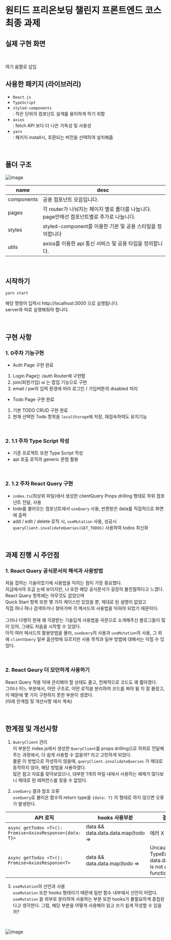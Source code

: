 # 원티드 프리온보딩 챌린지 프론트엔드 코스 최종 과제


## 실제 구현 화면

<br>

여기 움짤로 삽입

 

## 사용한 패키지 (라이브러리)

- `React.js`
- `TypeScript`
- `styled-components` <br>
  : 작은 단위의 컴포넌트 설계를 용이하게 하기 위함
- `axios` <br>
  : fetch API 보다 더 나은 가독성 및 사용성
- `yarn` <br>
  : 패키지 install시, 호환되는 버전을 선택하여 설치해줌
  

<br>

## 폴더 구조

![image](https://user-images.githubusercontent.com/82368684/183444209-11b390ef-7a6e-4811-9826-1abbe761a518.png)

|name|desc|
|------|---|
|components| 공용 컴포넌트 모음입니다.
|pages| 각 router가 나눠지는 페이지 별로 폴더를 나눕니다.<br> page안에선 컴포넌트별로 추가로 나눕니다.
|styles| styled-component를 이용한 기본 및 공용 스타일을 정의합니다
|utils | axios를 이용한 api 통신 서비스 및 공용 타입을 정의합니다. 

<br>

## 시작하기

`yarn start `
<br>

해당 명령어 입력시 http://localhost:3000 으로 실행됩니다. <br>
server와 따로 실행해줘야 합니다.

<br>

## 구현 사항

### 1. 0주차 기능구현
- Auth Page 구현 완료
1. Login Page는 /auth Router에 구현함
2. join(회원가입) ui 는 팝업 기능으로 구현
3. email / pw의 입력 환경에 따라 로그인 / 가입버튼의 disabled 처리
- Todo Page 구현 완료
1. 기본 TODO CRUD 구현 완료
2. 현재 선택한 Todo 항목을 `localStorage`에 저장, 재접속하여도 유지기능


<br>

### 2. 1.1 주차 Type Script 작성
- 기존 프로젝트 또한 Type Script 작성
- api 호출 로직의 generic 문법 활용

<br>

### 2. 1.2 주차 React Query 구현
- `index.ts`(최상위 파일)에서 생성한 clientQuery Props drilling 형태로 하위 컴포넌트 전달, 사용
- todo를 불러오는 컴포넌트에서 `useQuery` 사용, 반환받은 data를 직접적으로 화면에 출력
- add / edit / delete 로직 시, `useMutation` 사용, 성공시 `queryClient.invalidateQueries(GET_TODOS)` 사용하여 todos 최신화

<br>

## 과제 진행 시 주안점


### 1. React Query 공식문서의 해석과 사용방법
처음 접하는 기술이었기에 사용법을 익히는 점이 가장 중요했다. <br>
지금에서야 조금 눈에 보이지만, 나 또한 해당 공식문서가 굉장히 불친절하다고 느꼈다.<br>
React Query 항목에는 아무것도 없었으며 <br>
Quick Start 항목 또한 몇 가지 케이스만 있었을 뿐, 제대로 된 설명이 없었고 <br>
직접 하나 하나 검색하거나 찾아가며 각 메서드의 사용법을 익혀야 되었기 때문이다.
<br><br>
그러나 다행히 현재 꽤 각광받는 기술답게 사용법을 국문으로 소개해주신 블로그들이 많이 있어, 그래도 처음을 시작할 수 있었다. <br>
아직 여러 메서드의 활용방법을 몰라, `useQuery`의 사용과 `useMutation`의 사용, 그 외에 `clientQuery` 일부 옵션밖에 모르지만 사용 목적과 일부 방법에 대해서는 익힐 수 있었다.

<br>

### 2. React Qeury 더 모던하게 사용하기
React Query 적용 덕에 관리해야 할 상태도 줄고, 전체적으로 코드도 꽤 짧아졌다. <br>
그러나 어느 부분에서, 어떤 구조로, 어떤 로직을 분리하여 코드를 짜야 될 지 잘 몰랐고, 이 때문에 몇 가지 구현하지 못한 부분이 생겼다. <br>
(아래 한계점 및 개선사항 에서 계속)

<br>

## 한계점 및 개선사항 

1. `QueryClient` 관리 <br>
  이 부분은 index.js에서 생성한 `QueryClient`를 props drilling으로 하위로 전달해주는 과정에서, 더 쉽게 사용할 수 없을까? 라고 고민하게 되었다. <br>
  물론 이 방법으로 작성하지 않을때, `queryClient.invalidateQueries` 가 제대로 동작하지 않아, 해당 방법을 사용하였다. <br>
  많은 참고 자료를 찾아보았으나, 대부분 1개의 파일 내에서 사용하는 예제가 많다보니 제대로 된 레퍼런스를 찾을 수 없었다.

2. `useQuery` 결과 참조 오류 <br>
  `useQuery`로 불러온 함수의 return type을 `{data: T}` 의 형태로 하지 않으면 오류가 발생한다.
  
  |API 로직|hooks 사용부분|결과|
  |------|---|-----|
  |`async getTodos <T>(): Promise<AxiosResponse<{data: T}>` | data && data.data.data.map(todo => | 에러 X |
  |`async getTodos <T>(): Promise<AxiosResponse<T>` |data && data.data.map(todo =>| Uncaught TypeError: data.data.map is not a function

3. `useMutation`의 선언과 사용 <br>
`useMutation` 또한 hooks 형태이기 때문에 일반 함수 내부에서 선언이 어렵다. <br>
`useMutation` 을 외부로 분리하여 사용하는 부분 또한 hooks가 불필요하게 중첩된다고 생각한다. 
그럼, 해당 부분을 어떻게 사용해아 읽고 쓰기 쉽게 작성할 수 있을까?
<br>

![image](https://user-images.githubusercontent.com/82368684/185665750-4cf78f25-a4a1-4497-a7fe-f26dbf1191b6.png)

